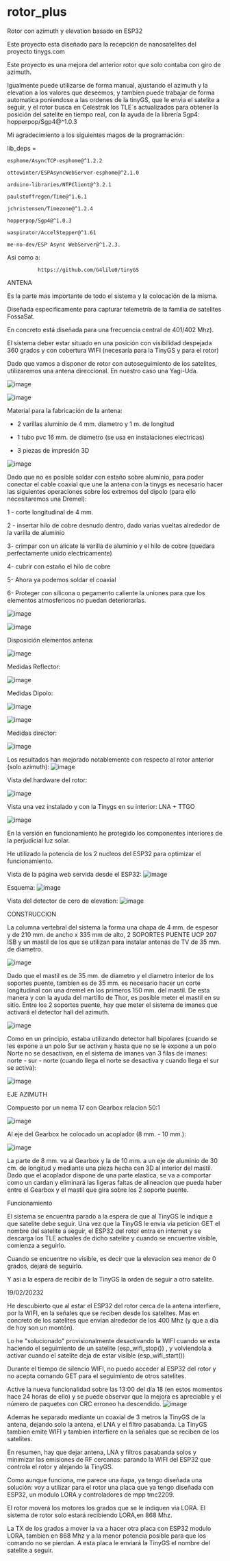 # rotor_plus
Rotor con azimuth y elevation basado en ESP32 

Este proyecto esta diseñado para la recepción de nanosatelites del proyecto tinygs.com  

Este proyecto es una mejora del anterior rotor que solo contaba con giro de azimuth.

Igualmente puede utilizarse de forma manual, ajustando el azimuth y la elevation a los valores que deseemos, y tambien puede trabajar de forma automatica poniendose a las ordenes de la tinyGS, que le envia el satelite a seguir, y el rotor busca en Celestrak los TLE´s actualizados para obtener la posición del satelite en tiempo real, con la ayuda de la librería Sgp4:  hopperpop/Sgp4@^1.0.3

Mi agradecimiento a los siguientes magos de la programación:

lib_deps = 

	esphome/AsyncTCP-esphome@^1.2.2
	
	ottowinter/ESPAsyncWebServer-esphome@^2.1.0
	
	arduino-libraries/NTPClient@^3.2.1
	
	paulstoffregen/Time@^1.6.1
	
	jchristensen/Timezone@^1.2.4
	
	hopperpop/Sgp4@^1.0.3
	
	waspinator/AccelStepper@^1.61
	
	me-no-dev/ESP Async WebServer@^1.2.3.
	
  
  Asi como a:
  
              https://github.com/G4lile0/tinyGS  
  
ANTENA

Es la parte mas importante de todo el sistema y la colocación de la misma.

Diseñada especificamente para capturar telemetría de la familia de satelites FossaSat.

En concreto está diseñada para una frecuencia central de 401/402 Mhz).

El sistema deber estar situado en una posición con visibilidad despejada 360 grados y con cobertura WIFI (necesaría para la TinyGS y para el rotor)

Dado que vamos a disponer de rotor con autoseguimiento de los satelites, utilizaremos una antena direccional. En nuestro caso una Yagi-Uda.

![image](https://user-images.githubusercontent.com/48222471/185983736-d0efbd2e-206d-40a5-934b-82519f61df22.png)

![image](https://user-images.githubusercontent.com/48222471/185977603-b3e7a397-408d-4257-92c9-11517492e8a6.png)

Material para la fabricación de la antena:

- 2 varillas aluminio de 4 mm. diametro y 1 m. de longitud

- 1 tubo pvc 16 mm. de diametro (se usa en instalaciones electricas)

- 3 piezas de impresión 3D

![image](https://user-images.githubusercontent.com/48222471/186407441-2afc2516-0fce-41e0-b2ff-257fc7725cd8.png)

Dado que no es posible soldar con estaño sobre aluminio, para poder conectar el cable coaxial que une la antena con la tinygs es necesario hacer las siguientes operaciones sobre los extremos del dipolo (para ello necesitaremos una Dremel):

1 - corte longitudinal de 4 mm.

2 - insertar hilo de cobre desnudo dentro, dado varias vueltas alrededor de la varilla de aluminio

3- crimpar con un alicate la varilla de aluminio y el hilo de cobre (quedara perfectamente unido electricamente)

4- cubrir con estaño el hilo de cobre

5- Ahora ya podemos soldar el coaxial

6- Proteger con silicona o pegamento caliente la uniones para que los elementos atmosfericos no puedan deteriorarlas.

![image](https://user-images.githubusercontent.com/48222471/185979307-dac56215-aed4-45f2-b8ae-2dd314cbcd0b.png)

![image](https://user-images.githubusercontent.com/48222471/185980989-77397cb9-303e-4a73-8eab-b3fcb06c6532.png)

Disposición elementos antena:

![image](https://user-images.githubusercontent.com/48222471/185982072-12188788-cfc3-4abd-a865-5b477c18bafe.png)

Medidas Reflector:

![image](https://user-images.githubusercontent.com/48222471/185982310-df78e4de-eb9a-4be3-8283-060819106e71.png)

Medidas Dipolo:

![image](https://user-images.githubusercontent.com/48222471/185982504-a7aa444d-312b-4617-9848-759d65ced827.png)

![image](https://user-images.githubusercontent.com/48222471/185982579-1c430b51-aa65-458e-89e7-031b1f2fa99e.png)

Medidas director:

![image](https://user-images.githubusercontent.com/48222471/185982764-51c40126-1148-49e7-bf62-8625f228ce32.png)

Los resultados han mejorado notablemente con respecto al rotor anterior (solo azimuth):
![image](https://user-images.githubusercontent.com/48222471/180614173-b6e6713a-deb8-4f4f-9173-88964b037b58.png)

Vista del hardware del rotor:

![image](https://user-images.githubusercontent.com/48222471/180614595-1c1f45ef-7f25-4ad3-9da9-7140ff463c83.png)

Vista una vez instalado y con la Tinygs en su interior:  LNA + TTGO

![image](https://user-images.githubusercontent.com/48222471/180614744-c5e2242c-3ab8-4e87-be8f-4dc12a05e20e.png)

En la versión en funcionamiento he protegido los componentes interiores de la perjudicial luz solar.

He utilizado la potencia de los 2 nucleos del ESP32 para optimizar el funcionamiento.

Vista de la página web servida desde el ESP32:
![image](https://user-images.githubusercontent.com/48222471/180615329-6ca98c3f-5c46-4797-aa4f-1cd8161137aa.png)

Esquema:
![image](https://user-images.githubusercontent.com/48222471/180657120-4b9f4182-c0c6-4d5d-bc0d-1f658a040fc2.png)

Vista del detector de cero de elevation:
![image](https://user-images.githubusercontent.com/48222471/180657142-6ab82634-b866-4d89-85f9-b60fd9836910.png)

CONSTRUCCION

La columna vertebral del sistema la forma una chapa de 4 mm. de espesor y de 210 mm. de ancho x 335 mm de alto, 2 SOPORTES PUENTE UCP 207 ISB y un mastil de los que se utilizan para instalar antenas de TV de 35 mm. de diametro.

![image](https://user-images.githubusercontent.com/48222471/184387880-ce34af6a-313a-44b5-a5bb-c44805ffdab8.png)

Dado que el mastil es de 35 mm. de diametro y el diametro interior de los soportes puente, tambien es de 35 mm. es necesario hacer un corte longitudinal con una dremel en los primeros 150 mm. del mastil. De esta manera y con la ayuda del martillo de Thor, es posible meter el mastil en su sitio.
Entre los 2 soportes puente, hay que meter el sistema de imanes que activará el detector hall del azimuth.

![image](https://user-images.githubusercontent.com/48222471/184388746-12f8c61a-37ae-46ea-bbf2-d1885753e1c6.png)

Como en un principio, estaba utilizando detector hall bipolares (cuando se les expone a un polo Sur se activan y hasta que no se le expone a un polo Norte no se desactivan, en el sistema de imanes van 3 filas de imanes:  norte - sur  - norte (cuando llega el norte se desactiva y cuando llega el sur se activa):

![image](https://user-images.githubusercontent.com/48222471/184389039-ed0e3010-747f-4081-a10d-db2c2ae1073b.png)

EJE AZIMUTH

Compuesto por un nema 17 con Gearbox  relacion 50:1

![image](https://user-images.githubusercontent.com/48222471/184946869-ffdb750c-8a7a-4a3b-9e8b-889a0e291979.png)

Al eje del Gearbox he colocado un acoplador (8 mm.  - 10 mm.):

![image](https://user-images.githubusercontent.com/48222471/184947100-25fa2059-077a-4ea2-84b7-06cd7b0832cc.png)

La parte de 8 mm. va al Gearbox y la de 10 mm. a un eje de aluminio de 30 cm. de longitud y mediante una pieza hecha cen 3D al interior del mastil.
Dado que el acoplador dispone de una parte elastica, se va a comportar como un cardan y eliminará las ligeras faltas de alineacion que pueda haber entre el Gearbox y el mastil que gira sobre los 2 soporte puente.


Funcionamiento

El sistema se encuentra parado a la espera de que al TinyGS le indique a que satelite debe seguir.
Una vez que la TinyGS le envia via peticion GET el nombre del satelite a seguir, el ESP32 del rotor entra en internet y se descarga los TLE actuales de dicho satelite y cuando se encuentre visible, comienza a seguirlo. 

Cuando se encuentre no visible, es decir que la elevacion sea menor de 0 grados, dejará de seguirlo.

Y asi a la espera de recibir de la TinyGS la orden de seguir a otro satelite.

19/02/20232

He descubierto que al estar el ESP32 del rotor cerca de la antena interfiere, por la WIFI, en la señales que se reciben desde los satelites. 
Mas en concreto de los satelites que envian alrededor de los 400 Mhz (y que a día de hoy son un montón). 

Lo he "solucionado" provisionalmente desactivando la WIFI cuando se esta haciendo el seguimiento de un satelite (esp_wifi_stop()) , y volviendola a activar cuando el satelite deja de estar visible (esp_wifi_start())

Durante el tiempo de silencio WIFI, no puedo acceder al ESP32 del rotor y no acepta comando GET para el seguimiento de otros satelites.

Active la nueva funcionalidad sobre las 13:00 del día 18 (en estos momentos hace 24 horas de ello) y se puede observar que la mejora es apreciable y el número de paquetes con CRC erroneo ha descendido.
![image](https://user-images.githubusercontent.com/48222471/219946906-e9aa5649-f6fa-4b95-a99c-58052608c960.png)

Ademas he separado mediante un coaxial de 3 metros la TinyGS de la antena, dejando solo la antena, el LNA y el filtro pasabanda. La TinyGS tambien emite WIFI y tambien 
interfiere en la señales que se reciben de los satelites.

En resumen, hay que dejar antena, LNA y filtros pasabanda solos y minimizar las emisiones de RF cercanas: parando la WIFI del ESP32 que controla el rotor y alejando la TinyGS.

Como aunque funciona, me parece una ñapa, ya tengo diseñada una solución: voy a utilizar para el rotor una placa que ya tengo diseñada con ESP32, un modulo LORA y controladores de mpp tmc2209. 

El rotor moverá los motores los grados que se le indiquen via LORA. El sistema de rotor solo estará recibiendo LORA,en 868 Mhz.

La TX de los grados a mover la va a hacer otra placa con ESP32 modulo LORA, tambien en 868 Mhz y a la menor potencia posible para que los comando no se pierdan.
A esta placa le enviará la TinyGS el nombre del satelite a seguir.












